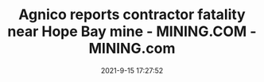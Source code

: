 ---
"title": "Agnico reports contractor fatality near Hope Bay mine - MINING.COM - MINING.com"
"date": "2021-9-15 17:27:52"
"feed_name": "GOOGLENEWSMINING"
"feed_website": "https://news.google.com/search?q=mining%2Bincident&hl=en-US&gl=US&ceid=US:en"
"feed_rss": "https://news.google.com/rss/search?q=mining%2Bincident&hl=en-US&gl=US&ceid=US:en"
"link": "https://www.mining.com/agnico-reports-contractor-fatality-near-hope-bay-mine/"
"file": "_posts/2021-1-1-9515babc8a8f0fcd0609d9209a9e93d9d11c8575.md"
"accident": "1"
"drilling": "1"
"dead": ""
"injured": ""
---
